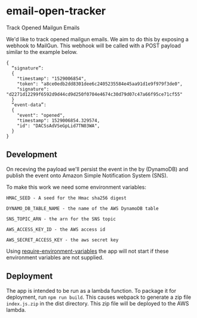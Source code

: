 # email-open-tracker

Track Opened Mailgun Emails

We'd like to track opened mailgun emails. We aim to do this by exposing a webhook to MailGun. This webhook will be called with a POST payload similar to the example below.

```
{
  “signature”:
  {
    "timestamp": "1529006854",
    "token": "a8ce0edb2dd8301dee6c2405235584e45aa91d1e9f979f3de0",
    "signature": "d2271d12299f6592d9d44cd9d250f0704e4674c30d79d07c47a66f95ce71cf55"
  }
  “event-data”:
  {
    "event": "opened",
    "timestamp": 1529006854.329574,
    "id": "DACSsAdVSeGpLid7TN03WA",
  }
}
```

## Development

On receving the payload we'll persist the event in the by (DynamoDB) and publish the event onto Amazon Simple Notification System (SNS).

To make this work we need some environment variables:

`HMAC_SEED - A seed for the Hmac sha256 digest`

`DYNAMO_DB_TABLE_NAME - the name of the AWS DynamoDB table`

`SNS_TOPIC_ARN - the arn for the SNS topic`

`AWS_ACCESS_KEY_ID - the AWS access id`

`AWS_SECRET_ACCESS_KEY - the aws secret key`

Using [require-environment-variables](https://www.npmjs.com/package/require-environment-variables) the app will not start if these environment variables are not supplied.

## Deployment

The app is intended to be run as a lambda function. To package it for deployment, run `npm run build`. This causes webpack to generate a zip file `index.js.zip` in the dist directory. This zip file will be deployed to the AWS lambda.
